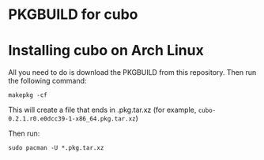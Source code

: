 # PKGBUILD for cubo


# Installing cubo on Arch Linux
All you need to do is download the PKGBUILD from this repository. Then run the following command:

```
makepkg -cf
```

This will create a file that ends in .pkg.tar.xz (for example, `cubo-0.2.1.r0.e0dcc39-1-x86_64.pkg.tar.xz`)

Then run:

```
sudo pacman -U *.pkg.tar.xz
```

